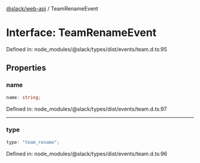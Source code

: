 [@slack/web-api](../index.md) / TeamRenameEvent

# Interface: TeamRenameEvent

Defined in: node\_modules/@slack/types/dist/events/team.d.ts:95

## Properties

### name

```ts
name: string;
```

Defined in: node\_modules/@slack/types/dist/events/team.d.ts:97

***

### type

```ts
type: "team_rename";
```

Defined in: node\_modules/@slack/types/dist/events/team.d.ts:96

